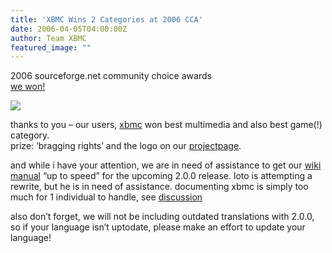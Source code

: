 ```yaml
---
title: 'XBMC Wins 2 Categories at 2006 CCA'
date: 2006-04-05T04:00:00Z
author: Team XBMC
featured_image: ""
---
```

2006 sourceforge.net community choice awards  
[we won!](https://sourceforge.net/awards/cca/) 

 ![](http://pike.xboxmediacenter.de/awardslogo2006.gif)

 thanks to you – our users, [xbmc](http://www.xboxmediacenter.com) won best multimedia and also best game(!) category.  
 prize: ‘bragging rights’ and the logo on our [projectpage](https://sourceforge.net/projects/xbmc/).

 and while i have your attention, we are in need of assistance to get our [wiki manual](http://manual.xboxmediacenter.com) “up to speed” for the upcoming 2.0.0 release. loto is attempting a rewrite, but he is in need of assistance. documenting xbmc is simply too much for 1 individual to handle, see [discussion](http://manual.xboxmediacenter.de/wakka.php?wakka=discussionv2)

 also don’t forget, we will not be including outdated translations with 2.0.0, so if your language isn’t uptodate, please make an effort to update your language!

 